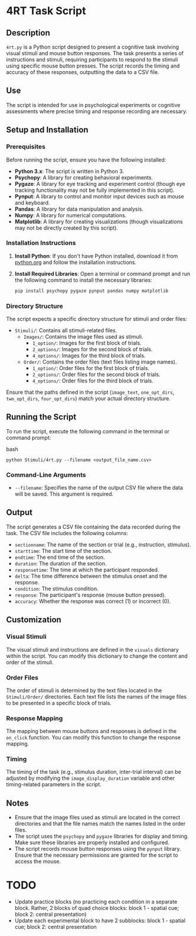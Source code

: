 # 4RT Task Script

## Description

`4rt.py` is a Python script designed to present a cognitive task involving visual stimuli and mouse button responses. The task presents a series of instructions and stimuli, requiring participants to respond to the stimuli using specific mouse button presses. The script records the timing and accuracy of these responses, outputting the data to a CSV file.

## Use

The script is intended for use in psychological experiments or cognitive assessments where precise timing and response recording are necessary.

## Setup and Installation

### Prerequisites

Before running the script, ensure you have the following installed:

*   **Python 3.x**: The script is written in Python 3.
*   **Psychopy**: A library for creating behavioral experiments.
*   **Pygaze**: A library for eye tracking and experiment control (though eye tracking functionality may not be fully implemented in this script).
*   **Pynput**: A library to control and monitor input devices such as mouse and keyboard.
*   **Pandas**: A library for data manipulation and analysis.
*   **Numpy**: A library for numerical computations.
*   **Matplotlib**: A library for creating visualizations (though visualizations may not be directly created by this script).

### Installation Instructions

1.  **Install Python**: If you don't have Python installed, download it from [python.org](https://www.python.org/) and follow the installation instructions.

2.  **Install Required Libraries**: Open a terminal or command prompt and run the following command to install the necessary libraries:

    ```bash
    pip install psychopy pygaze pynput pandas numpy matplotlib
    ```

### Directory Structure

The script expects a specific directory structure for stimuli and order files:

*   `Stimuli/`: Contains all stimuli-related files.
    *   `Images/`: Contains the image files used as stimuli.
        *   `1_option/`: Images for the first block of trials.
        *   `2_options/`: Images for the second block of trials.
        *   `4_options/`: Images for the third block of trials.
    *   `Order/`: Contains the order files (text files listing image names).
        *   `1_option/`: Order files for the first block of trials.
        *   `2_options/`: Order files for the second block of trials.
        *   `4_options/`: Order files for the third block of trials.

Ensure that the paths defined in the script (`image_text`, `one_opt_dirs`, `two_opt_dirs`, `four_opt_dirs`) match your actual directory structure.

## Running the Script

To run the script, execute the following command in the terminal or command prompt:

bash
```
python Stimuli/4rt.py --filename <output_file_name.csv>
```

### Command-Line Arguments

*   `--filename`: Specifies the name of the output CSV file where the data will be saved. This argument is required.

## Output

The script generates a CSV file containing the data recorded during the task. The CSV file includes the following columns:

*   `sectionname`: The name of the section or trial (e.g., instruction, stimulus).
*   `starttime`: The start time of the section.
*   `endtime`: The end time of the section.
*   `duration`: The duration of the section.
*   `responsetime`: The time at which the participant responded.
*   `delta`: The time difference between the stimulus onset and the response.
*   `condition`: The stimulus condition.
*   `response`: The participant's response (mouse button pressed).
*   `accuracy`: Whether the response was correct (1) or incorrect (0).

## Customization

### Visual Stimuli

The visual stimuli and instructions are defined in the `visuals` dictionary within the script. You can modify this dictionary to change the content and order of the stimuli.

### Order Files

The order of stimuli is determined by the text files located in the `Stimuli/Order/` directories. Each text file lists the names of the image files to be presented in a specific block of trials.

### Response Mapping

The mapping between mouse buttons and responses is defined in the `on_click` function. You can modify this function to change the response mapping.

### Timing

The timing of the task (e.g., stimulus duration, inter-trial interval) can be adjusted by modifying the `image_display_duration` variable and other timing-related parameters in the script.

## Notes

*   Ensure that the image files used as stimuli are located in the correct directories and that the file names match the names listed in the order files.
*   The script uses the `psychopy` and `pygaze` libraries for display and timing. Make sure these libraries are properly installed and configured.
*   The script records mouse button responses using the `pynput` library. Ensure that the necessary permissions are granted for the script to access the mouse.

# TODO
* Update practice blocks (no practicing each condition in a separate block. Rather, 2 blocks of quad choice blocks: block 1 - spatial cue; block 2: central presentation)
* Update each experimental block to have 2 subblocks: block 1 - spatial cue; block 2: central presentation

